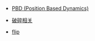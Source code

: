 * [PBD (Position Based Dynamics)](https://github.com/all-in-one-houdini/Houdini_Algorithmic/blob/main/Algorithm_Implementation/self/PBD.md)

* [破碎相关](https://github.com/all-in-one-houdini/Houdini_Algorithmic/blob/main/Algorithm_Implementation/self/fracture.md)

* [flip](https://github.com/all-in-one-houdini/Houdini_Algorithmic/blob/main/Algorithm_Implementation/self/flip.md)
